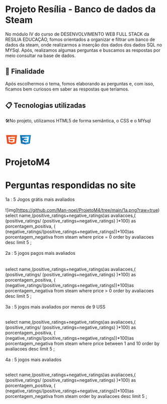 # Projeto Resília - Banco de dados da Steam

No módulo IV do curso de DESENVOLVIMENTO WEB FULL STACK da RESILIA EDUCAÇÃO, fomos orientados a organizar e filtrar um banco de dados da steam, onde realizarmos a inserção dos dados dos dados SQL no MYSql. Após, realizamos algumas perguntas e buscamos as respostas por meio consultar na base de dados.


## 🚀 Finalidade

Após escolhermos o tema, fomos elaborando as perguntas e, com isso, ficamos bem curiosos em saber as respostas que teríamos.


## 📋 Tecnologias utilizadas

🛠️No projeto, utilizamos HTML5 de forma semântica, o CSS e o MYsql
<div style="display: inline_block"><br>
<img align="center" alt="Will-HTML" height="30" width="40" src="https://raw.githubusercontent.com/devicons/devicon/master/icons/html5/html5-original.svg">
<img align="center" alt="Will-CSS" height="30" width="40" src="https://raw.githubusercontent.com/devicons/devicon/master/icons/css3/css3-original.svg">
</div>

# ProjetoM4
# Perguntas respondidas no site
1a : 5 Jogos grátis mais avaliados  
<br>
![img]https://github.com/Man-noel/ProjetoM4/tree/main/1a.png?raw=true) <br>
select name,(positive_ratings+negative_ratings)as avaliacoes,( (positive_ratings/ (positive_ratings+negative_ratings) )*100) as porcentagem_positiva, ( (negative_ratings/(positive_ratings+negative_ratings))*100)as porcentagem_negativa from steam where price = 0 order by avaliacoes desc limit 5 ;
<br>
<br>
2a : 5 jogos pagos mais avaliados  
<br>
<br>
select name,(positive_ratings+negative_ratings)as avaliacoes,( (positive_ratings/ (positive_ratings+negative_ratings) )*100) as porcentagem_positiva, ( (negative_ratings/(positive_ratings+negative_ratings))*100)as porcentagem_negativa from steam where price > 0 order by avaliacoes desc limit 5 ;
<br>
<br>
3a : 5 jogos mais avaliados por menos de 9 USS
<br>
<br>

select name,(positive_ratings+negative_ratings)as avaliacoes,( (positive_ratings/ (positive_ratings+negative_ratings) )*100) as porcentagem_positiva, ( (negative_ratings/(positive_ratings+negative_ratings))*100)as porcentagem_negativa from steam where price between 1 and 10 order by avaliacoes desc limit 5 ;
<br>
<br>
4a :	5 jogos mais avaliados 
<br>
<br>

select name,(positive_ratings+negative_ratings)as avaliacoes,( (positive_ratings/ (positive_ratings+negative_ratings) )*100) as porcentagem_positiva, ( (negative_ratings/(positive_ratings+negative_ratings))*100)as porcentagem_negativa from steam order by avaliacoes desc limit 5 ;



